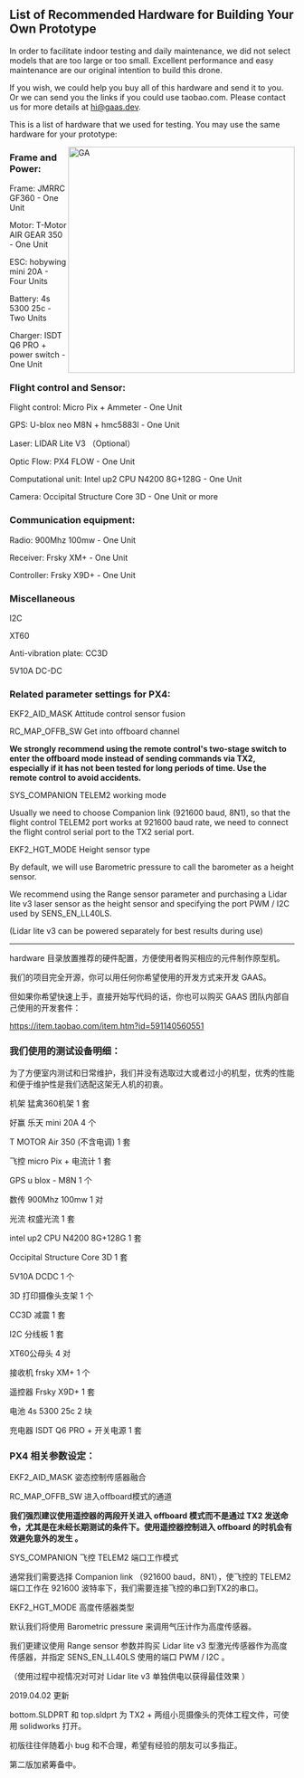 ## List of Recommended Hardware for Building Your Own Prototype

In order to facilitate indoor testing and daily maintenance, we did not select models that are too large or too small. Excellent performance and easy maintenance are our original intention to build this drone.

If you wish, we could help you buy all of this hardware and send it to you. Or we can send you the links if you could use taobao.com. Please contact us for more details at hi@gaas.dev.

This is a list of hardware that we used for testing. You may use the same hardware for your prototype:

<img src="https://s2.ax1x.com/2019/02/20/k2Jruj.jpg" align="right" width="400px" alt="GA">

### Frame and Power:

  Frame: JMRRC GF360 - One Unit
  
  Motor: T-Motor AIR GEAR 350 - One Unit
  
  ESC: hobywing mini 20A - Four Units
  
  Battery: 4s 5300 25c - Two Units
  
  Charger: ISDT Q6 PRO + power switch - One Unit
  
### Flight control and Sensor:

  Flight control: Micro Pix + Ammeter - One Unit
  
  GPS: U-blox neo M8N + hmc5883l - One Unit
  
  Laser: LIDAR Lite V3 （Optional）
  
  Optic Flow: PX4 FLOW - One Unit
  
  Computational unit: Intel up2 CPU N4200 8G+128G - One Unit
  
  Camera: Occipital Structure Core 3D - One Unit or more
  
### Communication equipment:

  Radio: 900Mhz 100mw - One Unit
  
  Receiver: Frsky XM+ - One Unit
  
  Controller: Frsky X9D+ - One Unit
  
### Miscellaneous
  I2C
  
  XT60
  
  Anti-vibration plate: CC3D 
  
  5V10A DC-DC 

### Related parameter settings for PX4:

EKF2_AID_MASK   Attitude control sensor fusion 

RC_MAP_OFFB_SW  Get into offboard channel  

**We strongly recommend using the remote control's two-stage switch to enter the offboard mode instead of sending commands via TX2, especially if it has not been tested for long periods of time. Use the remote control to avoid accidents.**

SYS_COMPANION   TELEM2 working mode

Usually we need to choose Companion link (921600 baud, 8N1), so that the flight control TELEM2 port works at 921600 baud rate, we need to connect the flight control serial port to the TX2 serial port.

EKF2_HGT_MODE   Height sensor type

By default, we will use Barometric pressure to call the barometer as a height sensor.

We recommend using the Range sensor parameter and purchasing a Lidar lite v3 laser sensor as the height sensor and specifying the port PWM / I2C used by SENS_EN_LL40LS.

(Lidar lite v3 can be powered separately for best results during use)
  
---

hardware 目录放置推荐的硬件配置，方便使用者购买相应的元件制作原型机。

我们的项目完全开源，你可以用任何你希望使用的开发方式来开发 GAAS。

但如果你希望快速上手，直接开始写代码的话，你也可以购买 GAAS 团队内部自己使用的开发套件：

https://item.taobao.com/item.htm?id=591140560551

### 我们使用的测试设备明细：

为了方便室内测试和日常维护，我们并没有选取过大或者过小的机型，优秀的性能和便于维护性是我们选配这架无人机的初衷。

机架 猛禽360机架	1	套

好赢 乐天 mini 20A	4	个

T MOTOR Air 350 (不含电调)	1	套

飞控 micro Pix + 电流计	1	套

GPS u blox - M8N    	1	个

数传 900Mhz 100mw	1	对

光流 权盛光流	1	套

intel up2 CPU N4200 8G+128G	1	套

Occipital Structure Core 3D	1	套

5V10A DCDC	1	个

3D 打印摄像头支架	1	个

CC3D 减震	1	套

I2C 分线板	1	套

XT60公母头	4	对

接收机 frsky XM+	1	个

遥控器 Frsky X9D+	1	套

电池 4s 5300 25c	2	块

充电器 ISDT Q6 PRO + 开关电源	1	套


### PX4 相关参数设定：

EKF2_AID_MASK   姿态控制传感器融合  

RC_MAP_OFFB_SW  进入offboard模式的通道  

**我们强烈建议使用遥控器的两段开关进入 offboard 模式而不是通过 TX2 发送命令，尤其是在未经长期测试的条件下。使用遥控器控制进入 offboard 的时机会有效避免意外的发生 。**

SYS_COMPANION   飞控 TELEM2 端口工作模式

通常我们需要选择 Companion link （921600 baud，8N1），使飞控的 TELEM2 端口工作在 921600 波特率下，我们需要连接飞控的串口到TX2的串口。

EKF2_HGT_MODE   高度传感器类型

默认我们将使用 Barometric pressure 来调用气压计作为高度传感器。

我们更建议使用 Range sensor 参数并购买 Lidar lite v3 型激光传感器作为高度传感器，并指定 SENS_EN_LL40LS 使用的端口 PWM / I2C 。

（使用过程中视情况对可对 Lidar lite v3 单独供电以获得最佳效果 ）

2019.04.02 更新

bottom.SLDPRT 和 top.sldprt 为 TX2 + 两组小觅摄像头的壳体工程文件，可使用 solidworks 打开。

初版往往伴随着小 bug 和不合理，希望有经验的朋友可以多指正。

第二版加紧筹备中。
